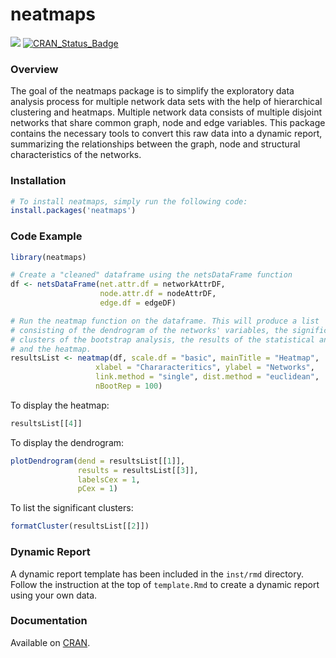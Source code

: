 
<!-- README.md is generated from README.Rmd. Please edit that file -->
neatmaps
========

[![](https://cranlogs.r-pkg.org/badges/grand-total/neatmaps)](https://CRAN.R-project.org/package=neatmaps) [![CRAN\_Status\_Badge](http://www.r-pkg.org/badges/version/neatmaps)](https://CRAN.R-project.org/package=neatmaps)

### Overview

The goal of the neatmaps package is to simplify the exploratory data analysis process for multiple network data sets with the help of hierarchical clustering and heatmaps. Multiple network data consists of multiple disjoint networks that share common graph, node and edge variables. This package contains the necessary tools to convert this raw data into a dynamic report, summarizing the relationships between the graph, node and structural characteristics of the networks.

### Installation

``` r
# To install neatmaps, simply run the following code:
install.packages('neatmaps')
```

### Code Example

``` r
library(neatmaps)

# Create a "cleaned" dataframe using the netsDataFrame function
df <- netsDataFrame(net.attr.df = networkAttrDF,
                    node.attr.df = nodeAttrDF,
                    edge.df = edgeDF)

# Run the neatmap function on the dataframe. This will produce a list
# consisting of the dendrogram of the networks' variables, the significant
# clusters of the bootstrap analysis, the results of the statistical analysis
# and the heatmap.
resultsList <- neatmap(df, scale.df = "basic", mainTitle = "Heatmap", 
                   xlabel = "Chararacteritics", ylabel = "Networks",
                   link.method = "single", dist.method = "euclidean",
                   nBootRep = 100)
```

To display the heatmap:

``` r
resultsList[[4]]
```

To display the dendrogram:

``` r
plotDendrogram(dend = resultsList[[1]],
               results = resultsList[[3]],
               labelsCex = 1,
               pCex = 1)
```

To list the significant clusters:

``` r
formatCluster(resultsList[[2]])
```

### Dynamic Report

A dynamic report template has been included in the `inst/rmd` directory. Follow the instruction at the top of `template.Rmd` to create a dynamic report using your own data.

### Documentation

Available on [CRAN](https://CRAN.R-project.org/package=neatmaps/neatmaps.pdf).
